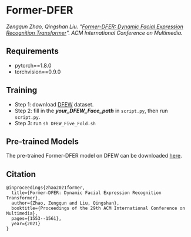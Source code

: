 # Former-DFER

*Zengqun Zhao, Qingshan Liu. "[Former-DFER: Dynamic Facial Expression Recognition Transformer](https://drive.google.com/file/d/12vyWD4mJ9HCkLyBctoPcvUbOU36Ptgc8/view?usp=sharing)". ACM International Conference on Multimedia.*

## Requirements

- pytorch==1.8.0
- torchvision==0.9.0

## Training

- Step 1: download [DFEW](https://dfew-dataset.github.io) dataset.
- Step 2: fill in the ***your_DFEW_Face_path*** in ```script.py```, then run ```script.py```.
- Step 3: run ``` sh DFEW_Five_Fold.sh ```

## Pre-trained Models

The pre-trained Former-DFER model on DFEW can be downloaded [here](https://drive.google.com/file/d/1YV-KpdYQVAvSQw1setzBF1LeT4qx1bVt/view?usp=sharing).

## Citation

```
@inproceedings{zhao2021former,
  title={Former-DFER: Dynamic Facial Expression Recognition Transformer},
  author={Zhao, Zengqun and Liu, Qingshan},
  booktitle={Proceedings of the 29th ACM International Conference on Multimedia},
  pages={1553--1561},
  year={2021}
}
```
